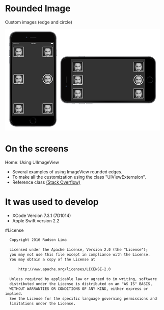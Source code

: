 # Rounded Image

Custom images (edge and circle)

<img src="https://github.com/rudsonlive/rounded-Image-ios/blob/master/Image/image_rounded.png">

# On the screens

Home: Using UIImageView
  - Several examples of using ImageView rounded edges.
  - To make all the customization using the class "UIViewExternsion".
  - Reference class <a href="http://stackoverflow.com/questions/29618760/create-a-rectangle-with-just-two-rounded-corners-in-swift/">(Stack Overflow)</a> 

# It was used to develop
  - XCode Version 7.3.1 (7D1014)
  - Apple Swift version 2.2

#License
```
  Copyright 2016 Rudson Lima
 
  Licensed under the Apache License, Version 2.0 (the "License");
  you may not use this file except in compliance with the License.
  You may obtain a copy of the License at
 
      http://www.apache.org/licenses/LICENSE-2.0
 
  Unless required by applicable law or agreed to in writing, software
  distributed under the License is distributed on an "AS IS" BASIS,
  WITHOUT WARRANTIES OR CONDITIONS OF ANY KIND, either express or implied.
  See the License for the specific language governing permissions and
  limitations under the License.
 
````

